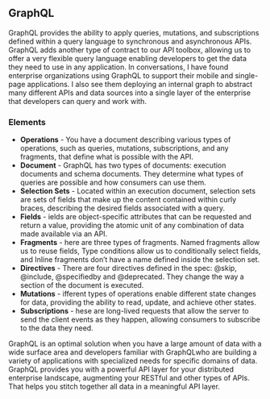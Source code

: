 ## GraphQL 
GraphQL provides the ability to apply queries, mutations, and subscriptions defined within a query language to synchronous and asynchronous APIs. GraphQL adds another type of contract to our API toolbox, allowing us to offer a very flexible query language enabling developers to get the data they need to use in any application.
In conversations, I have found enterprise organizations using GraphQL to support their mobile and single-page applications. I also see them deploying an internal graph to abstract many different APIs and data sources into a single layer of the enterprise that developers can query and work with. 

### Elements 
 

- **Operations** - You have a document describing various types of operations, such as queries, mutations, subscriptions, and any fragments, that define what is possible with the API. 
- **Document** - GraphQL has two types of documents: execution documents and schema documents. They determine what types of queries are possible and how consumers can use them. 
- **Selection Sets** - Located within an execution document, selection sets are sets of fields that make up the content contained within curly braces, describing the desired fields associated with a query. 
- **Fields** - ields are object-specific attributes that can be requested and return a value, providing the atomic unit of any combination of data made available via an API. 
- **Fragments** - here are three types of fragments. Named fragments allow us to reuse fields, Type conditions allow us to conditionally select fields, and Inline fragments don’t have a name defined inside the selection set. 
- **Directives** - There are four directives defined in the spec: @skip, @include, @specifiedby and @deprecated. They change the way a section of the document is executed. 
- **Mutations** - ifferent types of operations enable different state changes for data, providing the ability to read, update, and achieve other states. 
- **Subscriptions** - hese are long-lived requests that allow the server to send the client events as they happen, allowing consumers to subscribe to the data they need. 
 
GraphQL is an optimal solution when you have a large amount of data with a wide surface area and developers familiar with GraphQLwho are building a variety of applications with specialized needs for specific domains of data. GraphQL provides you with a powerful API layer for your distributed enterprise landscape, augmenting your RESTful and other types of APIs. That helps you stitch together all data in a meaningful API layer. 
